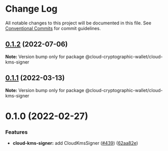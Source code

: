 # Change Log

All notable changes to this project will be documented in this file.
See [Conventional Commits](https://conventionalcommits.org) for commit guidelines.

## [0.1.2](https://github.com/odanado/aws-kms-provider/compare/@cloud-cryptographic-wallet/cloud-kms-signer@0.1.1...@cloud-cryptographic-wallet/cloud-kms-signer@0.1.2) (2022-07-06)

**Note:** Version bump only for package @cloud-cryptographic-wallet/cloud-kms-signer

## [0.1.1](https://github.com/odanado/aws-kms-provider/compare/@cloud-cryptographic-wallet/cloud-kms-signer@0.1.0...@cloud-cryptographic-wallet/cloud-kms-signer@0.1.1) (2022-03-13)

**Note:** Version bump only for package @cloud-cryptographic-wallet/cloud-kms-signer

# 0.1.0 (2022-02-27)

### Features

- **cloud-kms-signer:** add CloudKmsSigner ([#439](https://github.com/odanado/aws-kms-provider/issues/439)) ([62aa82e](https://github.com/odanado/aws-kms-provider/commit/62aa82e5955b3a8cc2c527c4c76b02c1067fd6a3))
